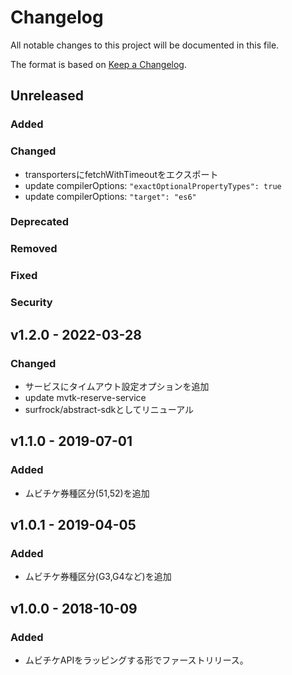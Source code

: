 # Changelog

All notable changes to this project will be documented in this file.

The format is based on [Keep a Changelog](http://keepachangelog.com/).

## Unreleased

### Added

### Changed

- transportersにfetchWithTimeoutをエクスポート
- update compilerOptions: ```"exactOptionalPropertyTypes": true```
- update compilerOptions: ```"target": "es6"```

### Deprecated

### Removed

### Fixed

### Security

## v1.2.0 - 2022-03-28

### Changed

- サービスにタイムアウト設定オプションを追加
- update mvtk-reserve-service
- surfrock/abstract-sdkとしてリニューアル

## v1.1.0 - 2019-07-01

### Added

- ムビチケ券種区分(51,52)を追加

## v1.0.1 - 2019-04-05

### Added

- ムビチケ券種区分(G3,G4など)を追加

## v1.0.0 - 2018-10-09

### Added

- ムビチケAPIをラッピングする形でファーストリリース。

